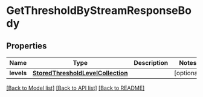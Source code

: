 # GetThresholdByStreamResponseBody

## Properties
Name | Type | Description | Notes
------------ | ------------- | ------------- | -------------
**levels** | [**StoredThresholdLevelCollection**](StoredThresholdLevelCollection.md) |  | [optional] 

[[Back to Model list]](../README.md#documentation-for-models) [[Back to API list]](../README.md#documentation-for-api-endpoints) [[Back to README]](../README.md)

